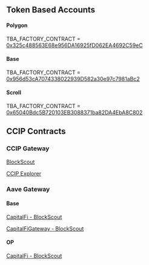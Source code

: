 ## Token Based Accounts

#### Polygon

TBA_FACTORY_CONTRACT = [0x325c488563E68e956DA16925fD062EA4692C59eC](https://polygon.blockscout.com/address/0x325c488563E68e956DA16925fD062EA4692C59eC?tab=contract)

#### Base

TBA_FACTORY_CONTRACT = [0x956d53cA7074338022939D582a30e97c7981aBc2](https://base.blockscout.com/address/0x956d53cA7074338022939D582a30e97c7981aBc2?tab=contract)

#### Scroll

TBA_FACTORY_CONTRACT = [0x65040Bdc5B720103EB3088371ba82DA4EbA8C802](https://scroll.blockscout.com/address/0x65040Bdc5B720103EB3088371ba82DA4EbA8C802)

## CCIP Contracts

### CCIP Gateway

[BlockScout](https://base.blockscout.com/address/0x4583dDF3d25087a9e5D0f0De61674555b414C827?tab=contract)

[CCIP Explorer](https://ccip.chain.link/address/0x4583ddf3d25087a9e5d0f0de61674555b414c827)

### Aave Gateway

#### Base

[CapitalFi - BlockScout](https://base.blockscout.com/address/0x9139cC0e42e49290a82A7389b559e735Fa77c438)

[CapitalFiGateway - BlockScout](https://base.blockscout.com/address/0x58E3d7cdfeD23413279c0AE8Ef772F73e4492253)

#### OP

[CapitalFi - BlockScout](https://optimism.blockscout.com/address/0x65040Bdc5B720103EB3088371ba82DA4EbA8C802)
